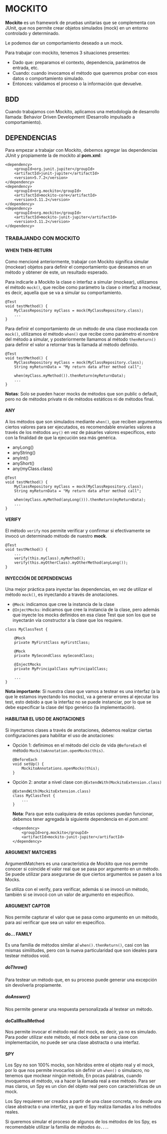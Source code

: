 # MOCKITO

**Mockito** es un framework de pruebas unitarias que se complementa con JUnit, que nos permite crear objetos simulados (mock) en un entorno controlado y determinado.

Le podemos dar un comportamiento deseado a un mock.

Para trabajar con mockito, tenemos 3 situaciones presentes:

* Dado que: preparamos el contexto, dependencia, parámetros de entrada, etc.
* Cuando: cuando invocamos el método que queremos probar con esos datos o comportamiento simulado.
* Entonces: validamos el proceso o la información que devuelve.

## BDD

Cuando trabajamos con Mockito, aplicamos una metodología de desarrollo llamada: Behavior Driven Development (Desarrollo impulsado a comportamiento).

## DEPENDENCIAS

Para empezar a trabajar con Mockito, debemos agregar las dependencias JUnit y propiamente la de mockito al **pom.xml**:

~~~
<dependency>
    <groupId>org.junit.jupiter</groupId>
    <artifactId>junit-jupiter</artifactId>
    <version>5.7.2</version>
</dependency>
<dependency>
    <groupId>org.mockito</groupId>
    <artifactId>mockito-core</artifactId>
    <version>3.11.2</version>
</dependency>
<dependency>
    <groupId>org.mockito</groupId>
    <artifactId>mockito-junit-jupiter</artifactId>
    <version>3.11.2</version>
</dependency>
~~~

### TRABAJANDO CON MOCKITO

#### WHEN THEN-RETURN

Como mencioné anteriormente, trabajar con Mockito significa simular (mockear) objetos para definir el comportamiento que deseamos en un método y obtener de este, un resultado esperado.

Para indicarle a Mockito la clase o interfaz a simular (mockear), utilizamos el método `mock()`, que recibe como parámetro la clase o interfaz a mockear, es decir, aquella que se va a simular su comportamiento.

~~~
@Test
void testMethod() {
    MyClassRepository myClass = mock(MyClassRepository.class);
    ...
}
~~~

Para definir el comportamiento de un método de una clase mockeada con `mock()`, utilizamos el método `when()` que recibe como parámetro el nombre del método a simular, y posteriormente llamamos al método `thenReturn()` para definir el valor a retornar tras la llamada al método definido.

~~~
@Test
void testMethod() {
    MyClassRepository myClass = mock(MyClassRepository.class);
    String myReturnData = "My return data after method call"; 

    when(myClass.myMethod()).thenReturn(myReturnData);
    ...
}
~~~

**Notas**: Solo se pueden hacer mocks de métodos que son public o default, pero no de métodos private ni de métodos estáticos ni de métodos final.

#### ANY
A los métodos que son simulados mediante `when()`, que reciben argumentos ciertos valores para ser ejecutados, es recomendable enviarles valores a través de los métodos `any()` en vez de pásarles valores específicos, esto con la finalidad de que la ejecución sea más genérica.

* anyLong()
* anyString()
* anyInt()
* anyShort()
* any(myClass.class)

~~~
@Test
void testMethod() {
    MyClassRepository myClass = mock(MyClassRepository.class);
    String myReturnData = "My return data after method call"; 

    when(myClass.myMethod(anyLong())).thenReturn(myReturnData);
    ...
}
~~~

#### VERIFY

El método `verify` nos permite verificar y confirmar si efectivamente se invocó un determinado método de nuestro **mock**.

~~~
@Test
void testMethod() {
    ...    
    verify(this.myClass).myMethod();
    verify(this.myOtherClass).myOtherMethod(anyLong());
}
~~~

#### INYECCIÓN DE DEPENDENCIAS

Una mejor práctica para inyectar las dependencias, en vez de utilizar el método `mock()`, es inyectando a través de anotaciones.

* `@Mock`: indicamos que cree la instancia de la clase
* `@InjectMocks`: indicamos que cree la instancia de la clase, pero además que inyecte los mocks definidos en esa clase Test que son los que se inyectarán vía constructor a la clase que los requiere.

~~~
class MyClassTest {
    
    @Mock
    private MyFirstClass myFirstClass;

    @Mock
    private MySecondClass mySecondClass;

    @InjectMocks
    private MyPrincipalClass myPrincipalClass;
    
    ...
}
~~~

**Nota importante**: Si nuestra clase que vamos a testear es una interfaz (a la que le estamos inyectando los mocks), va a generar errores al ejecutar los test, esto debido a que la interfaz no se puede instanciar, por lo que se debe especificar la clase del tipo genérico (la implementación).

#### HABILITAR EL USO DE ANOTACIONES

Si inyectamos clases a través de anotaciones, debemos realizar ciertas configuraciones para habilitar el uso de anotaciones:

* Opción 1: definimos en el método del ciclo de vida `@BeforeEach` el método `MockitoAnnotation.openMocks(this)`.

    ~~~
    @BeforeEach
    void setUp() {
        MockitoAnnotations.openMocks(this);
    }
    ~~~
  
* Opción 2: anotar a nivel clase con `@ExtendWith(MockitoExtension.class)`

    ~~~
    @ExtendWith(MockitoExtension.class)
    class MyClassTest {
        ...
    }
    ~~~
  
    **Nota**: Para que esta cualquiera de estas opciones puedan funcionar, debemos tener agregada la siguiente dependencia en el *pom.xml*:
    
    ~~~
    <dependency>
        <groupId>org.mockito</groupId>
        <artifactId>mockito-junit-jupiter</artifactId>
    </dependency>
    ~~~

#### ARGUMENT MATCHERS

ArgumentMatchers es una característica de Mockito que nos permite conocer si coincide el valor real que se pasa por argumento en un método. Se puede utilizar para asegurarse de que ciertos argumentos se pasen a los Mocks.

Se utiliza con el verify, para verificar, además si se invocó un método, también si se invocó con un valor de argumento en específico.

#### ARGUMENT CAPTOR

Nos permite capturar el valor que se pasa como argumento en un método, para así verificar que sea un valor en específico.

#### do... FAMILY

Es una familia de métodos similar al `when().thenReturn()`, casi con las mismas similitudes, pero con la nueva particularidad que son ideales para testear métodos void.

##### doThrow()

Para testear un método que, en su proceso puede generar una excepción sin devolverla propiamente.

##### doAnswer()

Nos permite generar una respuesta personalizada al testear un método.

#### doCallRealMethod

Nos permite invocar el método real del mock, es decir, ya no es simulado. Para poder utilizar este método, el mock debe ser una clase con implementación, no puede ser una clase abstracta o una interfaz.

#### SPY

Los Spy no son 100% mocks, son híbridos entre el objeto real y el mock, por lo que nos permite invocarlos sin definir un `when()` o simulacro, no tenemos que mockear ningún método, En pocas palabras, cuando invoquemos el método, va a hacer la llamada real a ese método. Para ser mas claros, un Spy es un clon del objeto real pero con características de un mock.

Los Spy requieren ser creados a partir de una clase concreta, no desde una clase abstracta o una interfaz, ya que el Spy realiza llamadas a los métodos reales.

Si queremos simular el proceso de algunos de los métodos de los Spy, es recomendable utilizar la familia de métodos `do...`. 